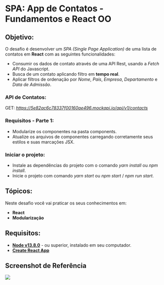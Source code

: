 # SPA: App de Contatos - Fundamentos e React OO

## Objetivo:

O desafio é desenvolver um _SPA (Single Page Application)_ de uma lista de contatos em **React** com as seguintes funcionalidades:

- Consumir os dados de contato através de uma API Rest, usando a _Fetch API_ do Javascript.
- Busca de um contato aplicando filtro em **tempo real**.
- Aplicar filtros de ordenação por _Nome_, _País_, _Empresa_, _Departamento_ e _Data de Admissão_.

### API de Contatos:

GET: _https://5e82ac6c78337f00160ae496.mockapi.io/api/v1/contacts_

### Requisitos - Parte 1:

- Modularize os componentes na pasta components.
- Atualize os arquivos de componentes carregando corretamente seus estilos e suas marcações JSX.

### Iniciar o projeto:

- Instale as dependências do projeto com o comando _yarn install_ ou _npm install_.
- Inicie o projeto com comando _yarn start_ ou _npm start_ / _npm run start_.

## Tópicos:

Neste desafio você vai praticar os seus conhecimentos em:

- **React**
- **Modularização**

## Requisitos:

- **[Node v13.8.0](https://nodejs.org/en/)** - ou superior, instalado em seu computador.
- **[Create React App](https://github.com/facebook/create-react-app)**

## Screenshot de Referência

![](https://codenation-challenges.s3-us-west-1.amazonaws.com/react-14/screenshot.png)

